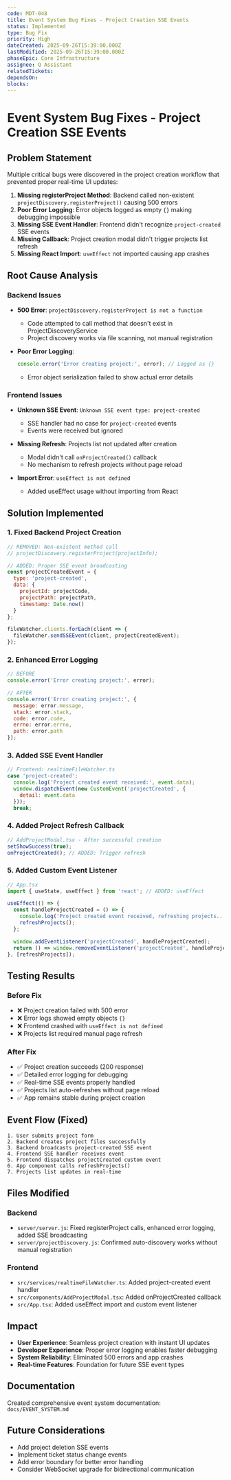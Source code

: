 ```yaml
---
code: MDT-048
title: Event System Bug Fixes - Project Creation SSE Events
status: Implemented
type: Bug Fix
priority: High
dateCreated: 2025-09-26T15:39:00.000Z
lastModified: 2025-09-26T15:39:00.000Z
phaseEpic: Core Infrastructure
assignee: Q Assistant
relatedTickets: 
dependsOn: 
blocks: 
---
```


# Event System Bug Fixes - Project Creation SSE Events

## Problem Statement

Multiple critical bugs were discovered in the project creation workflow that prevented proper real-time UI updates:

1. **Missing registerProject Method**: Backend called non-existent `projectDiscovery.registerProject()` causing 500 errors
2. **Poor Error Logging**: Error objects logged as empty `{}` making debugging impossible  
3. **Missing SSE Event Handler**: Frontend didn't recognize `project-created` SSE events
4. **Missing Callback**: Project creation modal didn't trigger projects list refresh
5. **Missing React Import**: `useEffect` not imported causing app crashes

## Root Cause Analysis

### Backend Issues
- **500 Error**: `projectDiscovery.registerProject is not a function`
  - Code attempted to call method that doesn't exist in ProjectDiscoveryService
  - Project discovery works via file scanning, not manual registration

- **Poor Error Logging**: 
  ```javascript
  console.error('Error creating project:', error); // Logged as {}
  ```
  - Error object serialization failed to show actual error details

### Frontend Issues  
- **Unknown SSE Event**: `Unknown SSE event type: project-created`
  - SSE handler had no case for `project-created` events
  - Events were received but ignored

- **Missing Refresh**: Projects list not updated after creation
  - Modal didn't call `onProjectCreated()` callback
  - No mechanism to refresh projects without page reload

- **Import Error**: `useEffect is not defined`
  - Added useEffect usage without importing from React

## Solution Implemented

### 1. Fixed Backend Project Creation
```javascript
// REMOVED: Non-existent method call
// projectDiscovery.registerProject(projectInfo);

// ADDED: Proper SSE event broadcasting
const projectCreatedEvent = {
  type: 'project-created',
  data: {
    projectId: projectCode,
    projectPath: projectPath,
    timestamp: Date.now()
  }
};

fileWatcher.clients.forEach(client => {
  fileWatcher.sendSSEEvent(client, projectCreatedEvent);
});
```

### 2. Enhanced Error Logging
```javascript
// BEFORE
console.error('Error creating project:', error);

// AFTER  
console.error('Error creating project:', {
  message: error.message,
  stack: error.stack,
  code: error.code,
  errno: error.errno,
  path: error.path
});
```

### 3. Added SSE Event Handler
```javascript
// Frontend: realtimeFileWatcher.ts
case 'project-created':
  console.log('Project created event received:', event.data);
  window.dispatchEvent(new CustomEvent('projectCreated', { 
    detail: event.data 
  }));
  break;
```

### 4. Added Project Refresh Callback
```javascript
// AddProjectModal.tsx - After successful creation
setShowSuccess(true);
onProjectCreated(); // ADDED: Trigger refresh
```

### 5. Added Custom Event Listener
```javascript
// App.tsx
import { useState, useEffect } from 'react'; // ADDED: useEffect

useEffect(() => {
  const handleProjectCreated = () => {
    console.log('Project created event received, refreshing projects...');
    refreshProjects();
  };

  window.addEventListener('projectCreated', handleProjectCreated);
  return () => window.removeEventListener('projectCreated', handleProjectCreated);
}, [refreshProjects]);
```

## Testing Results

### Before Fix
- ❌ Project creation failed with 500 error
- ❌ Error logs showed empty objects `{}`
- ❌ Frontend crashed with `useEffect is not defined`
- ❌ Projects list required manual page refresh

### After Fix  
- ✅ Project creation succeeds (200 response)
- ✅ Detailed error logging for debugging
- ✅ Real-time SSE events properly handled
- ✅ Projects list auto-refreshes without page reload
- ✅ App remains stable during project creation

## Event Flow (Fixed)

```
1. User submits project form
2. Backend creates project files successfully  
3. Backend broadcasts project-created SSE event
4. Frontend SSE handler receives event
5. Frontend dispatches projectCreated custom event
6. App component calls refreshProjects()
7. Projects list updates in real-time
```

## Files Modified

### Backend
- `server/server.js`: Fixed registerProject calls, enhanced error logging, added SSE broadcasting
- `server/projectDiscovery.js`: Confirmed auto-discovery works without manual registration

### Frontend  
- `src/services/realtimeFileWatcher.ts`: Added project-created event handler
- `src/components/AddProjectModal.tsx`: Added onProjectCreated callback
- `src/App.tsx`: Added useEffect import and custom event listener

## Impact

- **User Experience**: Seamless project creation with instant UI updates
- **Developer Experience**: Proper error logging enables faster debugging  
- **System Reliability**: Eliminated 500 errors and app crashes
- **Real-time Features**: Foundation for future SSE event types

## Documentation

Created comprehensive event system documentation: `docs/EVENT_SYSTEM.md`

## Future Considerations

- Add project deletion SSE events
- Implement ticket status change events
- Add error boundary for better error handling
- Consider WebSocket upgrade for bidirectional communication
